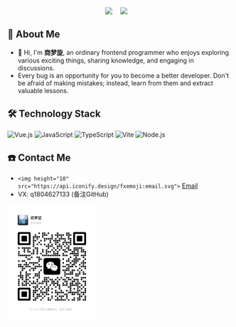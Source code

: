 <div align="center">
  <a href="https://space.bilibili.com/1128705137?spm_id_from=333.1007.0.0"><img src="https://img.shields.io/badge/bilibili-B%E7%AB%99-ff69b4"></a> 
  <a href="https://juejin.cn/user/2403971720545850"><img src="https://img.shields.io/badge/juejin-%E6%8E%98%E9%87%91-blue"></a> 
 </div>

## 🤺 About Me

- 👋 Hi, I'm **商梦旋**, an ordinary frontend programmer who enjoys exploring various exciting things, sharing knowledge, and engaging in discussions.
- Every bug is an opportunity for you to become a better developer. Don't be afraid of making mistakes; instead, learn from them and extract valuable lessons.

## 🛠 Technology Stack

![Vue.js](https://img.shields.io/badge/Vue.js-4FC08D?logo=vuedotjs&logoColor=fff&style=flat)
![JavaScript](https://img.shields.io/badge/JavaScript-092E20?logo=javascript&logoColor=fff&style=flat)
![TypeScript](https://img.shields.io/badge/TypeScript-F7DF1E?logo=typescript&logoColor=000&style=flat)
![Vite](https://img.shields.io/badge/Vite-4FC08D?logo=vite&logoColor=fff&style=flat)
![Node.js](https://img.shields.io/badge/Node.js-61DAFB?logo=nodedotjs&logoColor=000&style=flat)

## ☎️ Contact Me

- `<img height="10" src="https://api.iconify.design/fxemoji:email.svg">` [Email](mailto:1804627133@qq.com)
- VX: q1804627133   (备注GitHub)

<img src="./assets/wechat.jpg" width="200" style="margin-bottom: 30px"/>
